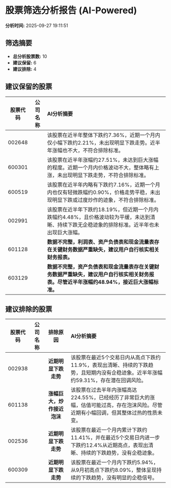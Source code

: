 # 股票筛选分析报告 (AI-Powered)

**分析时间:** 2025-09-27 19:11:51

## 筛选摘要

- **总分析股票数:** 10
- **建议保留:** 6
- **建议排除:** 4

## 建议保留的股票

| 股票代码 | 公司名称 | AI分析摘要 |
|:---:|:---:|:---|
| 002648 |  | 该股票在近半年整体下跌约7.36%，近期一个月内仅小幅下跌约2.21%，未出现明显下跌走势。近半年涨幅也不大，不符合排除标准。 |
| 600301 |  | 该股票在近半年涨幅约27.51%，未达到巨大涨幅的程度。近期一个月内价格波动不大，整体略有上涨，未出现明显下跌走势，不符合排除标准。 |
| 600519 |  | 该股票在近半年内略有下跌约7.16%，近期一个月内也仅有轻微跌幅约0.90%，价格走势平稳，未出现明显下跌或过度炒作的迹象，不符合排除标准。 |
| 002991 |  | 该股票在近半年下跌约18.19%，但近期一个月内跌幅约4.48%，且价格波动较为平缓，未达到清晰、持续下跌无企稳迹象的排除标准。近半年也未出现巨大涨幅。 |
| 601128 |  | **数据不完整，利润表、资产负债表和现金流量表存在关键财务数据严重缺失，建议用户自行核实相关财务报表。** |
| 603129 |  | **数据不完整，资产负债表和现金流量表存在关键财务数据严重缺失，建议用户自行核实相关财务报表。尽管近半年涨幅约48.94%，接近巨大涨幅标准。** |

## 建议排除的股票

| 股票代码 | 公司名称 | 排除原因 | AI分析摘要 |
|:---:|:---:|:---:|:---|
| 002938 |  | **近期明显下跌走势** | 该股票在最近5个交易日内从高点下跌约11.9%，表现出清晰、持续的下跌趋势，且短期内没有企稳迹象。近半年涨幅约59.31%，存在潜在回调风险。 |
| 601138 |  | **涨幅巨大，炒作接近泡沫** | 该股票在过去半年内涨幅高达224.55%，已经经历了非常巨大的涨幅，估值可能过高，存在泡沫风险。尽管近期有小幅回调，但其整体过热的性质未变。 |
| 002536 |  | **近期明显下跌走势** | 该股票在最近一个月内累计下跌约11.41%，并在最近5个交易日内进一步下跌约12.4%从近期高点，表现出清晰、持续的下跌趋势，没有企稳迹象。 |
| 600309 |  | **近期明显下跌走势** | 该股票在最近一个月内下跌约5.94%，从9月初高点下跌约8.09%，整体呈现持续的下跌趋势，没有明显的企稳信号。 |
